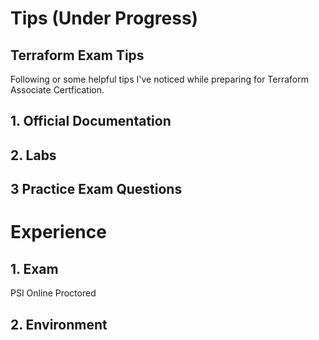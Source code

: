# Tips (Under Progress)

## Terraform Exam Tips

Following or some helpful tips I've noticed while preparing for Terraform Associate Certfication.

## 1. Official Documentation


## 2. Labs



## 3 Practice Exam Questions




#  Experience

## 1. Exam 

PSI Online Proctored

## 2. Environment

